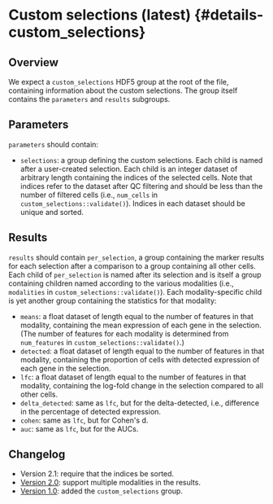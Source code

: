 # Custom selections (latest) {#details-custom_selections}

## Overview

We expect a `custom_selections` HDF5 group at the root of the file, containing information about the custom selections.
The group itself contains the `parameters` and `results` subgroups.

## Parameters

`parameters` should contain:

- `selections`: a group defining the custom selections.
  Each child is named after a user-created selection.
  Each child is an integer dataset of arbitrary length containing the indices of the selected cells.
  Note that indices refer to the dataset after QC filtering and should be less than the number of filtered cells (i.e., `num_cells` in `custom_selections::validate()`).
  Indices in each dataset should be unique and sorted.

## Results

`results` should contain `per_selection`, a group containing the marker results for each selection after a comparison to a group containing all other cells.
Each child of `per_selection` is named after its selection and is itself a group containing children named according to the various modalities (i.e., `modalities` in `custom_selections::validate()`).
Each modality-specific child is yet another group containing the statistics for that modality:

- `means`: a float dataset of length equal to the number of features in that modality, containing the mean expression of each gene in the selection.
  (The number of features for each modality is determined from `num_features` in `custom_selections::validate()`.)
- `detected`: a float dataset of length equal to the number of features in that modality, containing the proportion of cells with detected expression of each gene in the selection.
- `lfc`: a float dataset of length equal to the number of features in that modality, containing the log-fold change in the selection compared to all other cells.
- `delta_detected`: same as `lfc`, but for the delta-detected, i.e., difference in the percentage of detected expression.
- `cohen`: same as `lfc`, but for Cohen's d.
- `auc`: same as `lfc`, but for the AUCs.

## Changelog

- Version 2.1: require that the indices be sorted.
- [Version 2.0](v2_0.md): support multiple modalities in the results.
- [Version 1.0](v1_0.md): added the `custom_selections` group.
